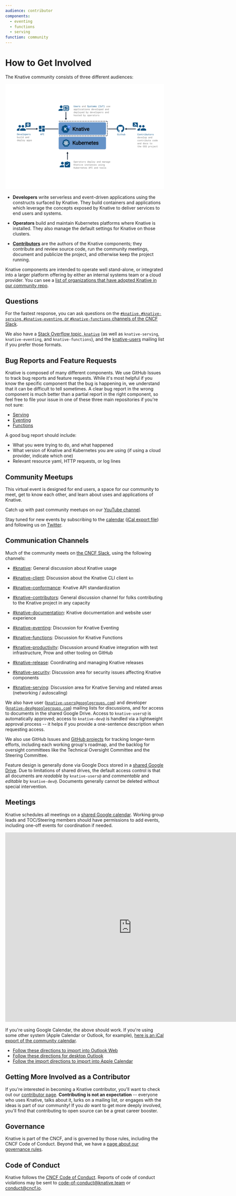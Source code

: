 ```yaml
---
audience: contributor
components:
  - eventing
  - functions
  - serving
function: community
---
```


# How to Get Involved

<!-- TODO: what is community, what are the touchpoints -->

The Knative community consists of three different audiences:

![Diagram of Knative audiences: users, developers, operators, and contributors](images/knative-audience.svg)

* **Developers** write serverless and event-driven applications using the
  constructs surfaced by Knative.  They build containers and applications which
  leverage the concepts exposed by Knative to deliver services to end users and
  systems.

* **Operators** build and maintain Kubernetes platforms where Knative is
  installed.  They also manage the default settings for Knative on those
  clusters.

* [**Contributors**](./contributing.md) are the authors of the Knative
  components; they contribute and review source code, run the community
  meetings, document and publicize the project, and otherwise keep the project
  running.

Knative components are intended to operate well stand-alone, or integrated into
a larger platform offering by either an internal systems team or a cloud
provider.  You can see a [list of organizations that have adopted Knative in our
community repo](https://github.com/knative/community/tree/main/ADOPTERS.MD).

## Questions

For the fastest response, you can ask questions on the [`#knative`, `#knative-serving`,
`#knative-eventing`, or `#knative-functions` channels of the CNCF
Slack](https://slack.cncf.io/).

We also have a [Stack Overflow topic,
`knative`](https://stackoverflow.com/questions/tagged/knative) (as well as
`knative-serving`, `knative-eventing`, and `knative-functions`), and the
[knative-users](https://groups.google.com/forum/#!forum/knative-users) mailing
list if you prefer those formats.

## Bug Reports and Feature Requests

Knative is composed of many different components. We use GitHub Issues to track
bug reports and feature requests. While it's most helpful if you know the
specific component that the bug is happening in, we understand that it can be
difficult to tell sometimes. A clear bug report in the wrong component is much
better than a partial report in the right component, so feel free to file your issue in one of these three main repositories if you're not sure:

* [Serving](https://github.com/knative/serving/issues/new?template=bug-report.md)
* [Eventing](https://github.com/knative/eventing/issues/new?template=bug.md)
* [Functions](https://github.com/knative/func/issues/new)

A good bug report should include:

- What you were trying to do, and what happened
- What version of Knative and Kubernetes you are using (if using a cloud provider, indicate which one)
- Relevant resource yaml, HTTP requests, or log lines

## Community Meetups

This virtual event is designed for end users, a space for our community to meet,
get to know each other, and learn about uses and applications of Knative.

Catch up with past community meetups on our [YouTube channel](https://www.youtube.com/playlist?list=PLQjzPfIiEQLLyCyLBKLlwDLfE_A-P7nyg).

Stay tuned for new events by subscribing to the
[calendar](https://calendar.google.com/calendar/embed?src=knative.team_9q83bg07qs5b9rrslp5jor4l6s%40group.calendar.google.com&ctz=America%2FLos_Angeles) ([iCal export file](https://calendar.google.com/calendar/ical/knative.team_9q83bg07qs5b9rrslp5jor4l6s%40group.calendar.google.com/public/basic.ics))
and following us on [Twitter](https://twitter.com/KnativeProject).

## Communication Channels

Much of the community meets on [the CNCF Slack](https://slack.cncf.io/), using the following channels:

* [#knative](https://cloud-native.slack.com/archives/C04LGHDR9K7): General discussion about Knative usage

* [#knative-client](https://cloud-native.slack.com/archives/C04LY4SKBQR): Discussion about the Knative CLI client `kn`

* [#knative-conformance](https://cloud-native.slack.com/archives/C04LKFZ1UFL): Knative API standardization

* [#knative-contributors](https://cloud-native.slack.com/archives/C04LN0620E8): General discussion channel for folks contributing to the Knative project in any capacity

* [#knative-documentation](https://cloud-native.slack.com/archives/C04LY5G9ED7): Knative documentation and website user experience

* [#knative-eventing](https://cloud-native.slack.com/archives/C04LMU33V1S): Discussion for Knative Eventing

* [#knative-functions](https://cloud-native.slack.com/archives/C04LKEZUXEE): Discussion for Knative Functions

* [#knative-productivity](https://cloud-native.slack.com/archives/C04LY4M2G49): Discussion around Knative integration with test infrastructure, Prow and other tooling on GitHub

* [#knative-release](https://cloud-native.slack.com/archives/C04LY4Y3EHF): Coordinating and managing Knative releases

* [#knative-security](https://cloud-native.slack.com/archives/C04LGJ0D5FF): Discussion area for security issues affecting Knative components

* [#knative-serving](https://cloud-native.slack.com/archives/C04LMU0AX60): Discussion area for Knative Serving and related areas (networking / autoscaling)


We also have user
([`knative-users@googlegroups.com`](https://groups.google.com/forum/#!forum/knative-users))
and developer
([`knative-dev@googlegroups.com`](https://groups.google.com/forum/#!forum/knative-dev))
mailing lists for discussions, and for access to documents in the shared Google
Drive. Access to `knative-users@` is automatically approved; access to
`knative-dev@` is handled via a lightweight approval process -- it helps if you
provide a one-sentence description when requesting access.

We also use GitHub Issues and [GitHub
projects](https://github.com/orgs/knative/projects) for tracking longer-term
efforts, including each working group's roadmap, and the backlog for oversight
committees like the Technical Oversight Committee and the Steering Committee.

Feature design is generally done via Google Docs stored in a [shared Google
Drive](https://drive.google.com/drive/folders/0AM-QGZJ-HUA8Uk9PVA). Due to
limitations of shared drives, the default access control is that all documents
are *readable* by `knative-users@` and *commentable* and *editable* by
`knative-dev@`. Documents generally cannot be deleted without special
intervention.

## Meetings

Knative schedules all meetings on a [shared Google
calendar](https://calendar.google.com/calendar/embed?src=knative.team_9q83bg07qs5b9rrslp5jor4l6s%40group.calendar.google.com). Working
group leads and TOC/Steering members should have permissions to add events,
including one-off events for coordination if needed.

<iframe src="https://calendar.google.com/calendar/embed?src=knative.team_9q83bg07qs5b9rrslp5jor4l6s%40group.calendar.google.com" style="border: 0" width="800" height="600" frameborder="0" scrolling="no"></iframe>

If you're using Google Calendar, the above should work. If you're using some
other system (Apple Calendar or Outlook, for example), [here is an iCal export
of the community
calendar](https://calendar.google.com/calendar/ical/knative.team_9q83bg07qs5b9rrslp5jor4l6s%40group.calendar.google.com/public/basic.ics).

- [Follow these directions to import into Outlook Web](https://support.office.com/en-us/article/import-or-subscribe-to-a-calendar-in-outlook-on-the-web-503ffaf6-7b86-44fe-8dd6-8099d95f38df)
- [Follow these directions for desktop Outlook](https://support.office.com/en-us/article/See-your-Google-Calendar-in-Outlook-C1DAB514-0AD4-4811-824A-7D02C5E77126)
- [Follow the import directions to import into Apple Calendar](https://support.apple.com/guide/calendar/import-or-export-calendars-icl1023/mac)

## Getting More Involved as a Contributor

If you're interested in becoming a Knative contributor, you'll want to check out
our [contributor page](./contributing.md).  **Contributing is not an
expectation** -- everyone who uses Knative, talks about it, lurks on a mailing
list, or engages with the ideas is part of our community!  If you _do_ want to
get more deeply involved, you'll find that contributing to open source can be a
great career booster.

## Governance

Knative is part of the CNCF, and is governed by those rules, including the CNCF
Code of Conduct. Beyond that, we have a [page about our governance
rules](./governance.md).

## Code of Conduct

Knative follows the [CNCF Code of
Conduct](https://github.com/cncf/foundation/blob/master/code-of-conduct.md).
Reports of code of conduct violations may be sent to
code-of-conduct@knative.team or conduct@cncf.io.
